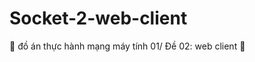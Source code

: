 # Socket-2-web-client
:orange_heart: đồ án thực hành mạng máy tính 01/ Đề 02: web client :orange_heart:
